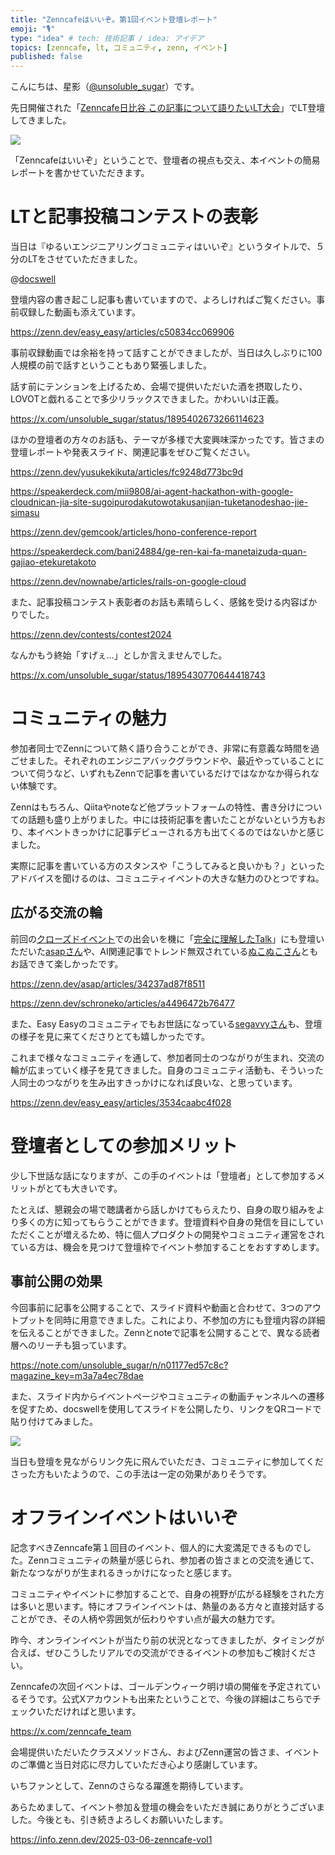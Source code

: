 ```yaml
---
title: "Zenncafeはいいぞ。第1回イベント登壇レポート"
emoji: "🎙️"
type: "idea" # tech: 技術記事 / idea: アイデア
topics: [zenncafe, lt, コミュニティ, zenn, イベント]
published: false
---
```


こんにちは、星影（[@unsoluble_sugar](https://x.com/unsoluble_sugar)）です。

先日開催された「[Zenncafe日比谷 この記事について語りたいLT大会](https://zenn.connpass.com/event/344188/)」でLT登壇してきました。

![](https://storage.googleapis.com/zenn-user-upload/e5c437b277f0-20250308.jpg)

「Zenncafeはいいぞ」ということで、登壇者の視点も交え、本イベントの簡易レポートを書かせていただきます。

# LTと記事投稿コンテストの表彰
当日は『ゆるいエンジニアリングコミュニティはいいぞ』というタイトルで、５分のLTをさせていただきました。

@[docswell](https://www.docswell.com/s/unsoluble_sugar/5DN6XL-2025-02-28-012128)

登壇内容の書き起こし記事も書いていますので、よろしければご覧ください。事前収録した動画も添えています。

https://zenn.dev/easy_easy/articles/c50834cc069906


事前収録動画では余裕を持って話すことができましたが、当日は久しぶりに100人規模の前で話すということもあり緊張しました。

話す前にテンションを上げるため、会場で提供いただいた酒を摂取したり、LOVOTと戯れることで多少リラックスできました。かわいいは正義。

https://x.com/unsoluble_sugar/status/1895402673266114623


ほかの登壇者の方々のお話も、テーマが多様で大変興味深かったです。皆さまの登壇レポートや発表スライド、関連記事をぜひご覧ください。

https://zenn.dev/yusukekikuta/articles/fc9248d773bc9d

https://speakerdeck.com/mii9808/ai-agent-hackathon-with-google-cloudnican-jia-site-sugoipurodakutowotakusanjian-tuketanodeshao-jie-simasu

https://zenn.dev/gemcook/articles/hono-conference-report


https://speakerdeck.com/bani24884/ge-ren-kai-fa-manetaizuda-quan-gajiao-etekuretakoto


https://zenn.dev/nownabe/articles/rails-on-google-cloud


また、記事投稿コンテスト表彰者のお話も素晴らしく、感銘を受ける内容ばかりでした。

https://zenn.dev/contests/contest2024


なんかもう終始「すげぇ…」としか言えませんでした。

https://x.com/unsoluble_sugar/status/1895430770644418743

# コミュニティの魅力

参加者同士でZennについて熱く語り合うことができ、非常に有意義な時間を過ごせました。それぞれのエンジニアバックグラウンドや、最近やっていることについて伺うなど、いずれもZennで記事を書いているだけではなかなか得られない体験です。

Zennはもちろん、Qiitaやnoteなど他プラットフォームの特性、書き分けについての話題も盛り上がりました。中には技術記事を書いたことがないという方もおり、本イベントきっかけに記事デビューされる方も出てくるのではないかと感じました。

実際に記事を書いている方のスタンスや「こうしてみると良いかも？」といったアドバイスを聞けるのは、コミュニティイベントの大きな魅力のひとつですね。

## 広がる交流の輪

前回の[クローズドイベント](https://zenn.dev/unsoluble_sugar/articles/ab48d7ad8c6f38)での出会いを機に「[完全に理解したTalk](https://easy2.connpass.com/)」にも登壇いただいた[asapさん](https://zenn.dev/asap)や、AI関連記事でトレンド無双されている[ぬこぬこさん](https://zenn.dev/schroneko)ともお話できて楽しかったです。

https://zenn.dev/asap/articles/34237ad87f8511

https://zenn.dev/schroneko/articles/a4496472b76477

また、Easy Easyのコミュニティでもお世話になっている[segavvyさん](https://zenn.dev/segavvy)も、登壇の様子を見に来てくださりとても嬉しかったです。

これまで様々なコミュニティを通して、参加者同士のつながりが生まれ、交流の輪が広まっていく様子を見てきました。自身のコミュニティ活動も、そういった人同士のつながりを生み出すきっかけになれば良いな、と思っています。

https://zenn.dev/easy_easy/articles/3534caabc4f028

# 登壇者としての参加メリット

少し下世話な話になりますが、この手のイベントは「登壇者」として参加するメリットがとても大きいです。

たとえば、懇親会の場で聴講者から話しかけてもらえたり、自身の取り組みをより多くの方に知ってもらうことができます。登壇資料や自身の発信を目にしていただくことが増えるため、特に個人プロダクトの開発やコミュニティ運営をされている方は、機会を見つけて登壇枠でイベント参加することをおすすめします。

## 事前公開の効果

今回事前に記事を公開することで、スライド資料や動画と合わせて、3つのアウトプットを同時に用意できました。これにより、不参加の方にも登壇内容の詳細を伝えることができました。Zennとnoteで記事を公開することで、異なる読者層へのリーチも狙っています。

https://note.com/unsoluble_sugar/n/n01177ed57c8c?magazine_key=m3a7a4ec78dae


また、スライド内からイベントページやコミュニティの動画チャンネルへの遷移を促すため、docswellを使用してスライドを公開したり、リンクをQRコードで貼り付けてみました。

![](https://storage.googleapis.com/zenn-user-upload/b67fec876955-20250308.png)

当日も登壇を見ながらリンク先に飛んでいただき、コミュニティに参加してくださった方もいたようので、この手法は一定の効果がありそうです。

# オフラインイベントはいいぞ

記念すべきZenncafe第１回目のイベント、個人的に大変満足できるものでした。Zennコミュニティの熱量が感じられ、参加者の皆さまとの交流を通じて、新たなつながりが生まれるきっかけになったと感じます。

コミュニティやイベントに参加することで、自身の視野が広がる経験をされた方は多いと思います。特にオフラインイベントは、熱量のある方々と直接対話することができ、その人柄や雰囲気が伝わりやすい点が最大の魅力です。

昨今、オンラインイベントが当たり前の状況となってきましたが、タイミングが合えば、ぜひこうしたリアルでの交流ができるイベントの参加もご検討ください。

Zenncafeの次回イベントは、ゴールデンウィーク明け頃の開催を予定されているそうです。公式Xアカウントも出来たということで、今後の詳細はこちらでチェックいただければと思います。

https://x.com/zenncafe_team

会場提供いただいたクラスメソッドさん、およびZenn運営の皆さま、イベントのご準備と当日対応に尽力していただき心より感謝しています。

いちファンとして、Zennのさらなる躍進を期待しています。

あらためまして、イベント参加＆登壇の機会をいただき誠にありがとうございました。今後とも、引き続きよろしくお願いいたします。

https://info.zenn.dev/2025-03-06-zenncafe-vol1